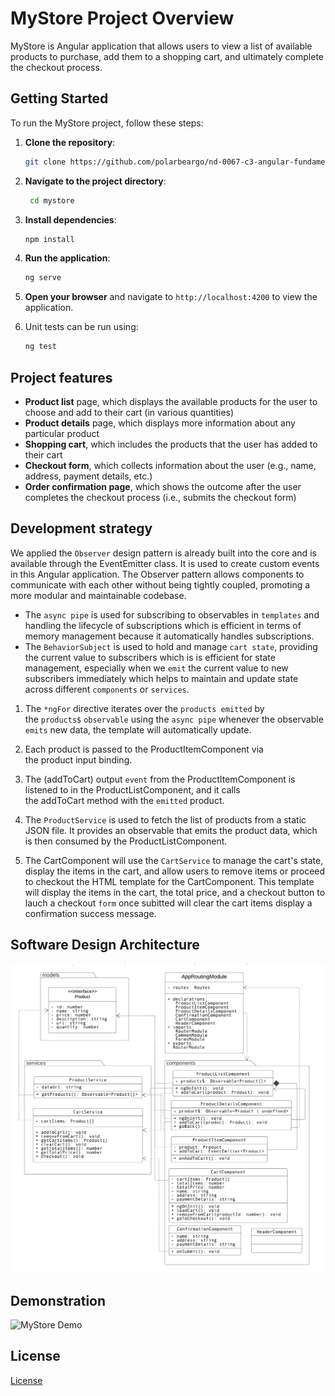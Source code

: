 # MyStore Project Overview

MyStore is Angular application that allows users to view a list of available products to purchase, add them to a shopping cart, and ultimately complete the checkout process.

## Getting Started

To run the MyStore project, follow these steps:

1. **Clone the repository**:
   ```bash
   git clone https://github.com/polarbeargo/nd-0067-c3-angular-fundamentals-project-starter.git
   ```
2. **Navigate to the project directory**:
   ```bash
    cd mystore
   ```
3. **Install dependencies**:
   ```bash
   npm install
   ```
4. **Run the application**:
   ```bash
   ng serve
   ```
5. **Open your browser** and navigate to `http://localhost:4200` to view the application.

5. Unit tests can be run using:
   ```bash
   ng test
   ```
## Project features

- **Product list** page, which displays the available products for the user to choose and add to their cart (in various quantities)
- **Product details** page, which displays more information about any particular product
- **Shopping cart**, which includes the products that the user has added to their cart
- **Checkout form**, which collects information about the user (e.g., name, address, payment details, etc.)
- **Order confirmation page**, which shows the outcome after the user completes the checkout process (i.e., submits the checkout form)

## Development strategy

We applied the `Observer` design pattern is already built into the core and is available through the EventEmitter class. It is used to create custom events in this Angular application. The Observer pattern allows components to communicate with each other without being tightly coupled, promoting a more modular and maintainable codebase.

- The `async pipe` is used for subscribing to observables in `templates` and handling the lifecycle of subscriptions which is efficient in terms of memory management because it automatically handles subscriptions.
- The `BehaviorSubject` is used to hold and manage `cart state`, providing the current value to subscribers which is is efficient for state management, especially when we `emit` the current value to new subscribers immediately which helps to maintain and update state across different `components` or `services`.

1.  The `*ngFor` directive iterates over the `products emitted` by the `products$` `observable` using the `async pipe` whenever the observable `emits` new data, the template will automatically update.
2.  Each product is passed to the ProductItemComponent via the product input binding.
3.  The (addToCart) output `event` from the ProductItemComponent is listened to in the ProductListComponent, and it calls the addToCart method with the `emitted` product.

4. The `ProductService` is used to fetch the list of products from a static JSON file. It provides an observable that emits the product data, which is then consumed by the ProductListComponent.   
5.  The CartComponent will use the `CartService` to manage the cart's state, display the items in the cart, and allow users to remove items or proceed to checkout the HTML template for the CartComponent. This template will display the items in the cart, the total price, and a checkout button to lauch a checkout `form` once subitted will clear the cart items display a confirmation success message.



## Software Design Architecture 
![](my-store/images/architecture-diagram.png)

## Demonstration
![MyStore Demo](my-store/images/demo.gif)

## License

[License](LICENSE.txt)
